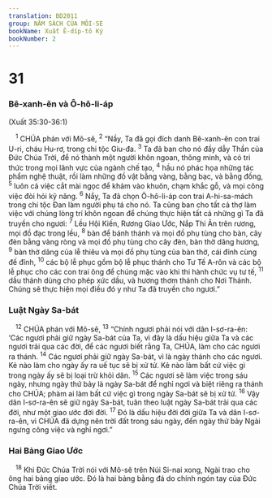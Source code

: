 ```yaml
---
translation: BD2011
group: NĂM SÁCH CỦA MÔI-SE
bookName: Xuất Ê-díp-tô Ký 
bookNumber: 2
---
```


<div class="title"><h1>31</h1><h3>Bê-xanh-ên và Ô-hô-li-áp</h3><p>(Xuất 35:30-36:1)</p></div>
<span class="verse xu_31_1"> <sup>1</sup> CHÚA phán với Mô-sê, </span>
<span class="verse xu_31_2"><sup>2</sup> “Nầy, Ta đã gọi đích danh Bê-xanh-ên con trai U-ri, cháu Hu-rơ, trong chi tộc Giu-đa. </span>
<span class="verse xu_31_3"><sup>3</sup> Ta đã ban cho nó đầy dẫy Thần của Ðức Chúa Trời, để nó thành một người khôn ngoan, thông minh, và có tri thức trong mọi lãnh vực của ngành chế tạo, </span>
<span class="verse xu_31_4"><sup>4</sup> hầu nó phác họa những tác phẩm nghệ thuật, rồi làm những đồ vật bằng vàng, bằng bạc, và bằng đồng, </span>
<span class="verse xu_31_5"><sup>5</sup> luôn cả việc cắt mài ngọc để khảm vào khuôn, chạm khắc gỗ, và mọi công việc đòi hỏi kỹ năng. </span>
<span class="verse xu_31_6"><sup>6</sup> Nầy, Ta đã chọn Ô-hô-li-áp con trai A-hi-sa-mách trong chi tộc Ðan làm người phụ tá cho nó. Ta cũng ban cho tất cả thợ làm việc với chúng lòng trí khôn ngoan để chúng thực hiện tất cả những gì Ta đã truyền cho ngươi: </span>
<span class="verse xu_31_7"><sup>7</sup> Lều Hội Kiến, Rương Giao Ước, Nắp Thi Ân trên rương, mọi đồ đạc trong lều, </span>
<span class="verse xu_31_8"><sup>8</sup> bàn để bánh thánh và mọi đồ phụ tùng cho bàn, cây đèn bằng vàng ròng và mọi đồ phụ tùng cho cây đèn, bàn thờ dâng hương,</span>
<span class="verse xu_31_9"><sup>9</sup> bàn thờ dâng của lễ thiêu và mọi đồ phụ tùng của bàn thờ, cái đỉnh cùng đế đỉnh, </span>
<span class="verse xu_31_10"><sup>10</sup> các bộ lễ phục gồm bộ lễ phục thánh cho Tư Tế A-rôn và các bộ lễ phục cho các con trai ông để chúng mặc vào khi thi hành chức vụ tư tế, </span>
<span class="verse xu_31_11"><sup>11</sup> dầu thánh dùng cho phép xức dầu, và hương thơm thánh cho Nơi Thánh. Chúng sẽ thực hiện mọi điều đó y như Ta đã truyền cho ngươi.”<br/></span>
<div class="title"><h3>Luật Ngày Sa-bát</h3></div>
<span class="verse xu_31_12"> <sup>12</sup> CHÚA phán với Mô-sê, </span>
<span class="verse xu_31_13"><sup>13</sup> “Chính ngươi phải nói với dân I-sơ-ra-ên: ‘Các ngươi phải giữ ngày Sa-bát của Ta, vì đây là dấu hiệu giữa Ta và các ngươi trải qua các đời, để các ngươi biết rằng Ta, CHÚA, làm cho các ngươi ra thánh. </span>
<span class="verse xu_31_14"><sup>14</sup> Các ngươi phải giữ ngày Sa-bát, vì là ngày thánh cho các ngươi. Kẻ nào làm cho ngày ấy ra uế tục sẽ bị xử tử. Kẻ nào làm bất cứ việc gì trong ngày ấy sẽ bị loại trừ khỏi dân. </span>
<span class="verse xu_31_15"><sup>15</sup> Các ngươi sẽ làm việc trong sáu ngày, nhưng ngày thứ bảy là ngày Sa-bát để nghỉ ngơi và biệt riêng ra thánh cho CHÚA; phàm ai làm bất cứ việc gì trong ngày Sa-bát sẽ bị xử tử. </span>
<span class="verse xu_31_16"><sup>16</sup> Vậy dân I-sơ-ra-ên sẽ giữ ngày Sa-bát, tuân theo luật ngày Sa-bát trải qua các đời, như một giao ước đời đời. </span>
<span class="verse xu_31_17"><sup>17</sup> Ðó là dấu hiệu đời đời giữa Ta và dân I-sơ-ra-ên, vì CHÚA đã dựng nên trời đất trong sáu ngày, đến ngày thứ bảy Ngài ngưng công việc và nghỉ ngơi.”<br/></span>
<div class="title"><h3>Hai Bảng Giao Ước</h3></div>
<span class="verse xu_31_18"> <sup>18</sup> Khi Ðức Chúa Trời nói với Mô-sê trên Núi Si-nai xong, Ngài trao cho ông hai bảng giao ước. Ðó là hai bảng bằng đá do chính ngón tay của Ðức Chúa Trời viết.<br/></span>
